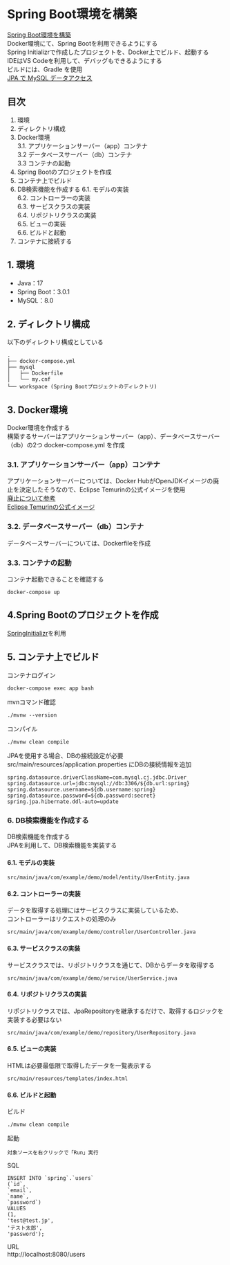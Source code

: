 # Spring Boot環境を構築
[Spring Boot環境を構築](https://specially198.com/build-a-spring-boot-environment-with-docker/)  
Docker環境にて、Spring Bootを利用できるようにする  
Spring Initializrで作成したプロジェクトを、Docker上でビルド、起動する  
IDEはVS Codeを利用して、デバッグもできるようにする  
ビルドには、Gradle を使用  
[JPA で MySQL データアクセス](https://spring.pleiades.io/guides/gs/accessing-data-mysql/)

## 目次
1. 環境
2. ディレクトリ構成
3. Docker環境  
  3.1. アプリケーションサーバー（app）コンテナ  
  3.2 データベースサーバー（db）コンテナ  
  3.3 コンテナの起動  
4. Spring Bootのプロジェクトを作成
5. コンテナ上でビルド
6. DB検索機能を作成する
  6.1. モデルの実装  
  6.2. コントローラーの実装  
  6.3. サービスクラスの実装  
  6.4. リポジトリクラスの実装  
  6.5. ビューの実装  
  6.6. ビルドと起動
7. コンテナに接続する

## 1. 環境
* Java：17
* Spring Boot：3.0.1
* MySQL：8.0

## 2. ディレクトリ構成
以下のディレクトリ構成としている
```
.
├── docker-compose.yml
├── mysql
│   ├── Dockerfile
│   └── my.cnf
└── workspace (Spring Bootプロジェクトのディレクトリ)
```

## 3. Docker環境
Docker環境を作成する  
構築するサーバーはアプリケーションサーバー（app）、データベースサーバー（db）の2つ
docker-compose.yml を作成

### 3.1. アプリケーションサーバー（app）コンテナ
アプリケーションサーバーについては、Docker HubがOpenJDKイメージの廃止を決定したそうなので、Eclipse Temurinの公式イメージを使用  
[廃止について参考](https://rheb.hatenablog.com/entry/updating-docker-hubs-openjdk-image)  
[Eclipse Temurinの公式イメージ](https://hub.docker.com/_/eclipse-temurin)

### 3.2. データベースサーバー（db）コンテナ
データベースサーバーについては、Dockerfileを作成

### 3.3. コンテナの起動
コンテナ起動できることを確認する
```
docker-compose up
```

## 4.Spring Bootのプロジェクトを作成
[SpringInitializr](https://start.spring.io/)を利用  

## 5. コンテナ上でビルド
コンテナログイン
```
docker-compose exec app bash
```
mvnコマンド確認
```
./mvnw --version
```
コンパイル
```
./mvnw clean compile
```
JPAを使用する場合、DBの接続設定が必要  
src/main/resources/application.properties にDBの接続情報を追加
```
spring.datasource.driverClassName=com.mysql.cj.jdbc.Driver
spring.datasource.url=jdbc:mysql://db:3306/${db.url:spring}
spring.datasource.username=${db.username:spring}
spring.datasource.password=${db.password:secret}
spring.jpa.hibernate.ddl-auto=update
```

### 6. DB検索機能を作成する
DB検索機能を作成する  
JPAを利用して、DB検索機能を実装する
#### 6.1. モデルの実装
```
src/main/java/com/example/demo/model/entity/UserEntity.java
```

#### 6.2. コントローラーの実装
データを取得する処理にはサービスクラスに実装しているため、<br>コントローラーはリクエストの処理のみ  
```
src/main/java/com/example/demo/controller/UserController.java
```

#### 6.3. サービスクラスの実装
サービスクラスでは、リポジトリクラスを通じて、DBからデータを取得する
```
src/main/java/com/example/demo/service/UserService.java
```
#### 6.4. リポジトリクラスの実装
リポジトリクラスでは、JpaRepositoryを継承するだけで、取得するロジックを実装する必要はない
```
src/main/java/com/example/demo/repository/UserRepository.java
```

#### 6.5. ビューの実装
HTMLは必要最低限で取得したデータを一覧表示する
```
src/main/resources/templates/index.html
```

#### 6.6. ビルドと起動
ビルド
```
./mvnw clean compile
```
起動
```
対象ソースを右クリックで「Run」実行
```
SQL
```
INSERT INTO `spring`.`users`
(`id`,
`email`,
`name`,
`password`)
VALUES
(1,
'test@test.jp',
'テスト太郎',
'password');
```
URL  
http://localhost:8080/users